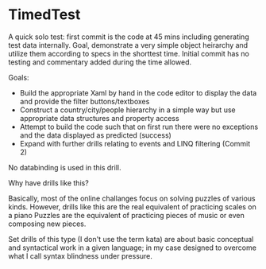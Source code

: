 # TimedTest
A quick solo test: first commit is the code at 45 mins including generating test data internally. Goal, demonstrate a very simple object heirarchy and utilize them according to specs in the shorttest time. Initial commit has no testing and commentary added during the time allowed.

Goals:

* Build the appropriate Xaml by hand in the code editor to display the data and provide the filter buttons/textboxes
* Construct a country/city/people hierarchy in a simple way but use appropriate data structures and property access
* Attempt to build the code such that on first run there were no exceptions and the data displayed as predicted (success)
* Expand with further drills relating to events and LINQ filtering (Commit 2)

No databinding is used in this drill.

Why have drills like this? 

Basically, most of the online challanges focus on solving puzzles of various kinds. However, drills like this are the real equivalent of practicing scales on a piano
Puzzles are the equivalent of practicing pieces of music or even composing new pieces. 

Set drills of this type (I don't use the term kata) are about basic conceptual and syntactical work in a given language; in my case designed to overcome what I call syntax blindness under pressure.

